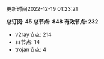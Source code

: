 更新时间2022-12-19 01:23:21

**总订阅: 45**
**总节点: 848**
**有效节点: 232**
- v2ray节点: 214
- ss节点: 14
- trojan节点: 4
